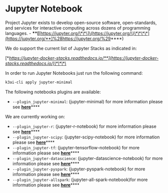 # Jupyter Notebook

Project Jupyter exists to develop open-source software, open-standards, and services for interactive computing across dozens of programming languages. - **\*\*\[**[https://jupyter.org/\*\*\]\(https://jupyter.org/\)\*\*\*\*](https://jupyter.org/**]%28https://jupyter.org/%29****)

We do support the current list of Jupyter Stacks as indicated in:

[**https://jupyter-docker-stacks.readthedocs.io/**](https://jupyter-docker-stacks.readthedocs.io/)\*\*\*\*

In order to run Jupyter Notebooks just run the following command:

```bash
k3ai-cli apply jupyter-minimal
```

The following notebooks plugins are available:

* `--plugin_jupyter-minimal`: \(jupyter-minimal\) for more information please see [**here**](https://jupyter-docker-stacks.readthedocs.io/en/latest/using/selecting.html#jupyter-minimal-notebook)\*\*\*\*

We are currently working on:

* `--plugin_jupyter-r`:  \(jupyter-r-notebook\) for more information please see [**here**](https://jupyter-docker-stacks.readthedocs.io/en/latest/using/selecting.html#jupyter-r-notebook)\*\*\*\*
* `--plugin_jupyter-scipy`: \(jupyter-scipy-notebook\) for more information please see [**here**](https://jupyter-docker-stacks.readthedocs.io/en/latest/using/selecting.html#jupyter-scipy-notebook)\*\*\*\*
* `--plugin_jupyter-tf`:  \(jupyter-tensorflow-notebook\) for more information please see [**here**](https://jupyter-docker-stacks.readthedocs.io/en/latest/using/selecting.html#jupyter-tensorflow-notebook)\*\*\*\*
* `--plugin_jupyter-datascience`:  \(jupyter-datascience-notebook\) for more information please see [**here**](https://jupyter-docker-stacks.readthedocs.io/en/latest/using/selecting.html#jupyter-minimal-notebook)\*\*\*\*
* `--plugin_jupyter-pyspark`:  \(jupyter-pyspark-notebook\) for more information please see [**here**](https://jupyter-docker-stacks.readthedocs.io/en/latest/using/selecting.html#jupyter-pyspark-notebook)\*\*\*\*
* `--plugin_jupyter-allspark`: \(jupyter-all-spark-notebook\)for more information please see [**here**](https://jupyter-docker-stacks.readthedocs.io/en/latest/using/selecting.html#jupyter-datascience-notebook)\*\*\*\*



